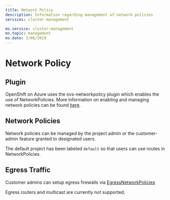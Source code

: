```yaml
---
title: Network Policy
description: Information regarding management of network policies
services: cluster-management

ms.service: cluster-management
ms.topic: management
ms.date: 3/06/2019
---
```


# Network Policy

## Plugin

OpenShift on Azure uses the ovs-networkpolicy plugin which enables the use of
NetworkPolicies.  More information on enabling and 
managing network policies can be found 
[here](https://docs.openshift.com/container-platform/3.11/admin_guide/managing_networking.html#admin-guide-networking-networkpolicy).

## Network Policies

Network policies can be managed by the project admin or the customer-admin 
feature granted to designated users.

The default project has been labeled `default` so that users can use routes in 
NetworkPolicies. 

## Egress Traffic

Customer admins can setup egress firewalls via [EgressNetworkPolicies](https://docs.openshift.com/container-platform/3.11/admin_guide/managing_networking.html#admin-guide-limit-pod-access-egress)

Egress routers and multicast are currently not supported.
